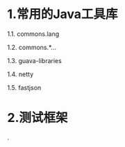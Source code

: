 # 1.常用的Java工具库
1.1. commons.lang

1.2. commons.*...

1.3. guava-libraries

1.4. netty

1.5. fastjson

# 2.测试框架



.